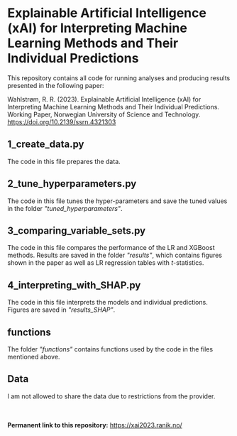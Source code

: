 # Explainable Artificial Intelligence (xAI) for Interpreting Machine Learning Methods and Their Individual Predictions

This repository contains all code for running analyses and producing results presented in the following paper:

Wahlstrøm, R. R. (2023). Explainable Artificial Intelligence (xAI) for Interpreting Machine Learning Methods and Their Individual Predictions. Working Paper, Norwegian University of Science and Technology. https://doi.org/10.2139/ssrn.4321303

## 1_create_data.py
The code in this file prepares the data.

## 2_tune_hyperparameters.py
The code in this file tunes the hyper-parameters and save the tuned values in the folder *"tuned_hyperparameters"*.

## 3_comparing_variable_sets.py
The code in this file compares the performance of the LR and XGBoost methods. Results are saved in the folder *"results"*, which contains figures shown in the paper as well as LR regression tables with *t*-statistics.

## 4_interpreting_with_SHAP.py
The code in this file interprets the models and individual predictions. Figures are saved in *"results_SHAP"*.

## functions
The folder *"functions"* contains functions used by the code in the files mentioned above.

## Data
I am not allowed to share the data due to restrictions from the provider.

<br/><br/>
**Permanent link to this repository:** https://xai2023.ranik.no/